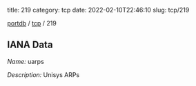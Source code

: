 title: 219
category: tcp
date: 2022-02-10T22:46:10
slug: tcp/219

[portdb](/) / [tcp](/category/tcp.html) / 219


## IANA Data

_Name:_ uarps

_Description:_ Unisys ARPs

